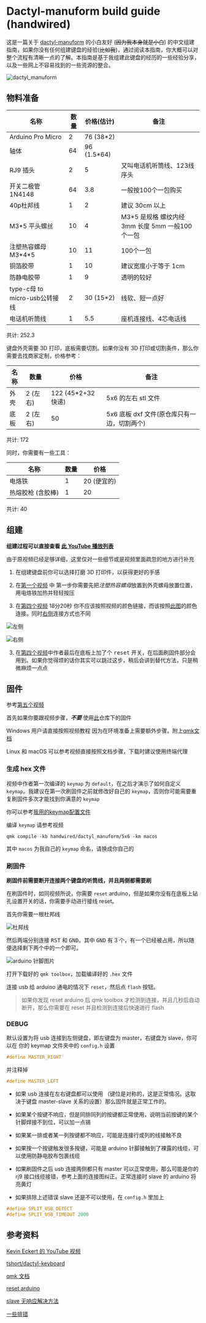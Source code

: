 # Dactyl-manuform build guide (handwired)

这是一篇关于 [dactyl-manuform](https://github.com/tshort/dactyl-keyboard) 的小白友好 (~~因为我本身就是小白~~) 的中文组建指南，如果你没有任何组建键盘的经验(~~比如我~~)，通过阅读本指南，你大概可以对整个流程有清晰一点的了解。本指南是基于我组建此键盘的经历的一些经验分享，以及一些网上不容易找到的一些资源的整合。

![dactyl_manuform](pics/IMG_2496.png)

## 物料准备

|名称|数量|价格(估计)|备注|
|---|---|---|---|
|Arduino Pro Micro|2|76 (38*2)||
|轴体|64|96 (1.5*64)||
|RJ9 插头|2|5|又叫电话机听筒线、123线序头|
|开关二极管1N4148|64|3.8|一般按100个一包购买|
|40p杜邦线|1|2|建议 30cm 以上|
|M3\*5 平头螺丝|10|4|M3\*5 是规格 螺纹内经 3mm 长度 5mm 一般100个一包|
|注塑热容螺母 M3\*4\*5|10|11|100个一包|
|铜箔胶带|1|10|建议宽度小于等于 1cm|
|防静电胶带|1|9|透明的较好|
|type-c母 to micro-usb公转接线|2|30 (15*2)|线软、短一点好|
|电话机听筒线|1|5.5|座机连接线、4芯电话线|

共计: 252.3

键盘外壳需要 3D 打印，底板需要切割。如果你没有 3D 打印或切割条件，那么你需要去找商家定制，价格参考：

|名称|数量|价格|备注|
|---|---|---|---|
|外壳|2 (左 右)|122 (45*2+32快递)|5x6 的左右 stl 文件|
|底板|2 (左 右)|50|5x6 底板 dxf 文件(原仓库只有一边，切割两个)|

共计: 172

同时，你需要有一些工具：

|名称|数量|价格|
|---|---|---|
|电烙铁|1|20 (便宜的)|
|热熔胶枪 (含胶棒)|1|20|

共计: 40


## 组建
 
**组建过程可以直接查看 [此 YouTube 播放列表](https://youtube.com/playlist?list=PLJcTwFs4jAY0VnJDXhexZw7X3OIjXQkiY)**

由于原视频已经足够详细，这里仅对一些细节或是视频里面疏忽的地方进行补充

1. 在组建键盘前你可以选择打磨 3D 打印件，以获得更好的手感

2. 在[第一个视频](https://www.youtube.com/watch?v=dWC_8BOArzc&list=PLJcTwFs4jAY0VnJDXhexZw7X3OIjXQkiY&index=1) 中 第一步你需要先把*注塑热容螺母*放置到外壳螺母放置位置，用电烙铁加热并轻轻按压

3. 在[第四个视频](https://www.youtube.com/watch?v=Oloh3Yabu6I&list=PLJcTwFs4jAY0VnJDXhexZw7X3OIjXQkiY&index=4) 18分20秒 你不应该按照视频的颜色链接，而该按照[此图](https://github.com/tshort/dactyl-keyboard/blob/master/resources/dactyl_manuform_left_wire_diagram.png)的颜色连接。同时[右侧](https://github.com/tshort/dactyl-keyboard/blob/master/resources/dactyl_manuform_right_wire_diagram.png)连接方式也不同
   
![左侧](./pics/dactyl_manuform_left_wire_diagram.png)

![右侧](./pics/dactyl_manuform_right_wire_diagram.png)

3. 在[第四个视频](https://www.youtube.com/watch?v=Oloh3Yabu6I&list=PLJcTwFs4jAY0VnJDXhexZw7X3OIjXQkiY&index=4)中作者最后在底板上加了个 <kbd>reset</kbd> 开关，在后面刷固件部分会用到。如果你觉得烦的话你其实可以跳过这步，稍后会讲到替代方法，只是稍微麻烦一点点

## 固件

参考[第五个视频](https://www.youtube.com/watch?v=fR-w97o7dgg&list=PLJcTwFs4jAY0VnJDXhexZw7X3OIjXQkiY&index=5)

首先如果你要跟视频步骤，***不要*** 使用[此](https://github.com/tshort/qmk_firmware/tree/master/keyboards/dactyl-manuform)仓库下的固件

Windows 用户请直接按照视频教程 因为在环境准备上需要额外步骤。附上[qmk文档](https://docs.qmk.fm/)

Linux 和 macOS 可以参考视频直接按照文档步骤，下载时建议使用终端代理

### 生成 hex 文件

视频中作者第一次编译的 <code>keymap</code> 为 <code>default</code>，在之后才演示了如何自定义 <code>keymap</code>。我建议在第一次刷固件之前就修改好自己的 <code>keymap</code>，否则你可能需要重复刷固件多次才能找到你满意的 <code>keymap</code>

你可以参考[我用的keymap配置文件](https://github.com/wivl/configs/tree/main/keymaps)

编译 <code>keymap</code> 请参考视频

```
qmk compile -kb handwired/dactyl_manuform/5x6 -km macos
```
其中 <code>macos</code> 为我自己的 <code>keymap</code> 命名，请换成你自己的

### 刷固件

**刷固件前需要断开连接两个键盘的听筒线，并且两侧都需要刷**

在刷固件时，如同视频所说，你需要 <code>reset</code> arduino，但是如果你没有在底板上钻孔设置开关的话，你需要手动进行接线 reset。

首先你需要一根杜邦线

![杜邦线](./pics/杜邦线.png)

然后两端分别连接 <kbd>RST</kbd> 和 <kbd>GND</kbd>。其中 <kbd>GND</kbd> 有 3 个，有一个已经被占用，所以随便选择剩下两个中的一个即可。

![arduino 针脚图片](./pics/xarduino_pro_micro_reset_pins.jpg.pagespeed.ic.SDTatP2YA3.webp)

打开下载好的 <code>qmk toolbox</code>，加载编译好的 <code>.hex</code> 文件

连接 usb 给 arduino 通电的情况下 <code>reset</code>，然后点 <code>flash</code> 按钮。

> 如果你发现 reset arduino 后 qmk toolbox 才检测到连接，并且几秒后自动断开，那么你需要在 reset 并且检测到连接后快速进行 flash

### DEBUG
默认设置为将 usb 连接到左侧键盘，即左键盘为 master，右键盘为 slave，你可以在 你的 keymap 文件夹中的 <code>config.h</code> 设置

```c
#define MASTER_RIGHT
```
并注释掉
```c
#define MASTER_LEFT
```


* 如果 usb 连接在左右键盘都可以使用 （键位是对称的，这是正常情况。这取决于键盘 master-slave 关系的设置）那么固件就是正常工作的。

* 如果某个按键不响应，但是同排同列的按键都正常使用，说明当前按键的某个针脚焊接不到位，可以加一点锡

* 如果某一排或者某一列按键都不响应，可能是连接行或列的线接触不良

* 如果按一个按键触发很多按键，可能是 arduino 针脚接触到了裸露的线缆，可以使用防静电胶布包裹线缆

* 如果刷固件之后 usb 连接两侧都只有 master 可以正常使用，那么可能是你的 rj9 接口线缆接错，参考上面的连接图纠正。正常连接时 slave 的 arduino 将亮黄灯

* 如果排除上述错误 slave 还是不可以使用，在 <code>config.h</code> 里加上

```c
#define SPLIT_USB_DETECT
#define SPLIT_USB_TIMEOUT 2000
```

## 参考资料

[Kevin Eckert 的 YouTube 视频](https://www.youtube.com/playlist?list=PLJcTwFs4jAY0VnJDXhexZw7X3OIjXQkiY)

[tshort/dactyl-keyboard](https://github.com/tshort/dactyl-keyboard)

[qmk 文档](https://docs.qmk.fm/)

[reset arduino](https://www.shellhacks.com/arduino-pro-micro-reset-restore-bootloader/)

[slave 无响应解决方法](https://github.com/qmk/qmk_firmware/issues/9697)

[一些排错](https://docs.splitkb.com/hc/en-us/articles/360010588860-Only-one-half-of-my-keyboard-works-at-a-time-but-not-when-they-are-both-connected)





